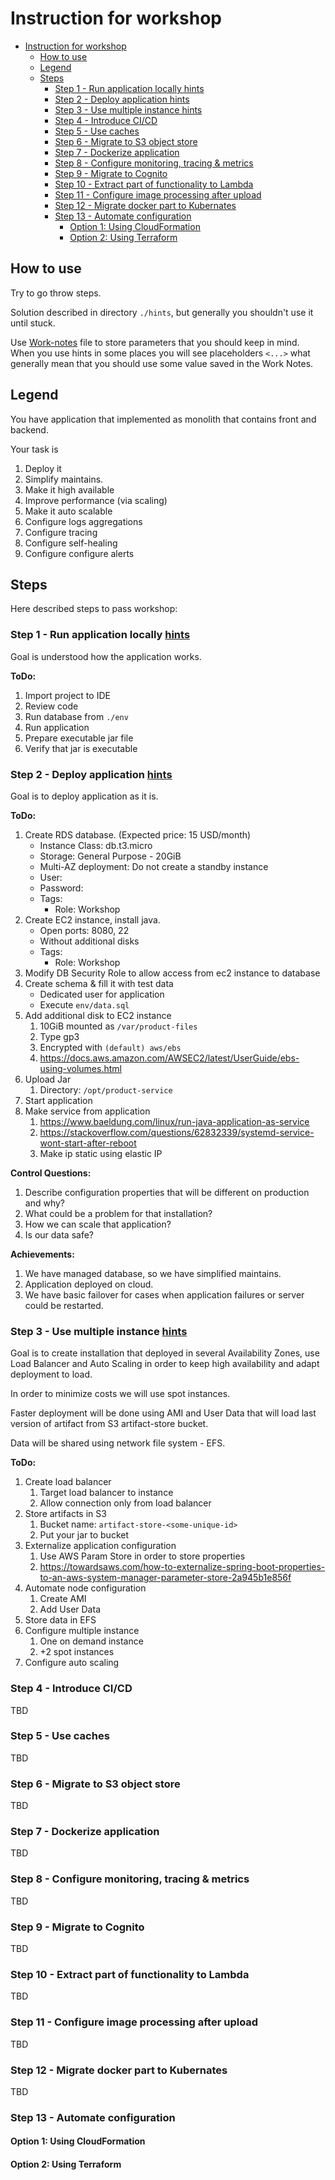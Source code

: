 Instruction for workshop
========================

- [Instruction for workshop](#instruction-for-workshop)
  - [How to use](#how-to-use)
  - [Legend](#legend)
  - [Steps](#steps)
    - [Step 1 - Run application locally hints](#step-1---run-application-locally-hints)
    - [Step 2 - Deploy application hints](#step-2---deploy-application-hints)
    - [Step 3 - Use multiple instance hints](#step-3---use-multiple-instance-hints)
    - [Step 4 - Introduce CI/CD](#step-4---introduce-cicd)
    - [Step 5 - Use caches](#step-5---use-caches)
    - [Step 6 - Migrate to S3 object store](#step-6---migrate-to-s3-object-store)
    - [Step 7 - Dockerize application](#step-7---dockerize-application)
    - [Step 8 - Configure monitoring, tracing & metrics](#step-8---configure-monitoring-tracing--metrics)
    - [Step 9 - Migrate to Cognito](#step-9---migrate-to-cognito)
    - [Step 10 - Extract part of functionality to Lambda](#step-10---extract-part-of-functionality-to-lambda)
    - [Step 11 - Configure image processing after upload](#step-11---configure-image-processing-after-upload)
    - [Step 12 - Migrate docker part to Kubernates](#step-12---migrate-docker-part-to-kubernates)
    - [Step 13 - Automate configuration](#step-13---automate-configuration)
      - [Option 1: Using CloudFormation](#option-1-using-cloudformation)
      - [Option 2: Using Terraform](#option-2-using-terraform)

## How to use
Try to go throw steps.

Solution described in directory `./hints`, but generally you shouldn't use
it until stuck.

Use [Work-notes](Work-notes.md) file to store parameters that you should keep in mind. When you use hints in some
places you will see placeholders `<...>` what generally mean that you should use some value saved in the Work Notes.

## Legend
You have application that implemented as monolith that contains front and backend.

Your task is
1. Deploy it 
1. Simplify maintains. 
1. Make it high available
1. Improve performance (via scaling)
1. Make it auto scalable
1. Configure logs aggregations 
1. Configure tracing 
1. Configure self-healing
1. Configure configure alerts

## Steps
Here described steps to pass workshop:

### Step 1 - Run application locally [hints](hints/step-1.md)
Goal is understood how the application works.  

**ToDo:**
1. Import project to IDE
1. Review code 
1. Run database from `./env`
1. Run application
1. Prepare executable jar file
1. Verify that jar is executable

### Step 2 - Deploy application [hints](hints/step-2.md)
Goal is to deploy application as it is.

**ToDo:**
1. Create RDS database. (Expected price: 15 USD/month)
   * Instance Class: db.t3.micro
   * Storage: General Purpose - 20GiB
   * Multi-AZ deployment: Do not create a standby instance
   * User: <rds-admin-user>
   * Password: <rds-admin-password>
   * Tags:
      * Role: Workshop
1. Create EC2 instance, install java.
   * Open ports: 8080, 22
   * Without additional disks
   * Tags:
      * Role: Workshop
1. Modify DB Security Role to allow access from ec2 instance to database
1. Create schema & fill it with test data
   * Dedicated user for application
   * Execute `env/data.sql`
1. Add additional disk to EC2 instance
   1. 10GiB mounted as `/var/product-files`
   1. Type gp3
   1. Encrypted with `(default) aws/ebs`
   1. https://docs.aws.amazon.com/AWSEC2/latest/UserGuide/ebs-using-volumes.html
1. Upload Jar
   1. Directory: `/opt/product-service`
1. Start application
1. Make service from application
   1. https://www.baeldung.com/linux/run-java-application-as-service
   1. https://stackoverflow.com/questions/62832339/systemd-service-wont-start-after-reboot
   1. Make ip static using elastic IP 

**Control Questions:**
1. Describe configuration properties that will be different on production and why?
1. What could be a problem for that installation? 
1. How we can scale that application?
1. Is our data safe?

**Achievements:**
1. We have managed database, so we have simplified maintains.
1. Application deployed on cloud.
1. We have basic failover for cases when application failures or server could be restarted.

### Step 3 - Use multiple instance [hints](hints/step-3.md)
Goal is to create installation that deployed in several Availability Zones, use Load Balancer and Auto Scaling in order 
to keep high availability and adapt deployment to load. 

In order to minimize costs we will use spot instances.

Faster deployment will be done using AMI and User Data that will load last version of artifact from S3 artifact-store 
bucket. 

Data will be shared using network file system - EFS.

**ToDo:**
1. Create load balancer
   1. Target load balancer to instance
   2. Allow connection only from load balancer
2. Store artifacts in S3
   1. Bucket name: `artifact-store-<some-unique-id>`
   2. Put your jar to bucket
3. Externalize application configuration
   1. Use AWS Param Store in order to store properties
   2. https://towardsaws.com/how-to-externalize-spring-boot-properties-to-an-aws-system-manager-parameter-store-2a945b1e856f
4. Automate node configuration
   1. Create AMI
   2. Add User Data
5. Store data in EFS
6. Configure multiple instance
   1. One on demand instance
   2. +2 spot instances
7. Configure auto scaling

### Step 4 - Introduce CI/CD 

TBD

### Step 5 - Use caches

TBD

### Step 6 - Migrate to S3 object store

TBD

### Step 7 - Dockerize application

TBD

### Step 8 - Configure monitoring, tracing & metrics

TBD

### Step 9 - Migrate to Cognito

TBD

### Step 10 - Extract part of functionality to Lambda

TBD

### Step 11 - Configure image processing after upload

TBD

### Step 12 - Migrate docker part to Kubernates

TBD

### Step 13 - Automate configuration

#### Option 1: Using CloudFormation
#### Option 2: Using Terraform